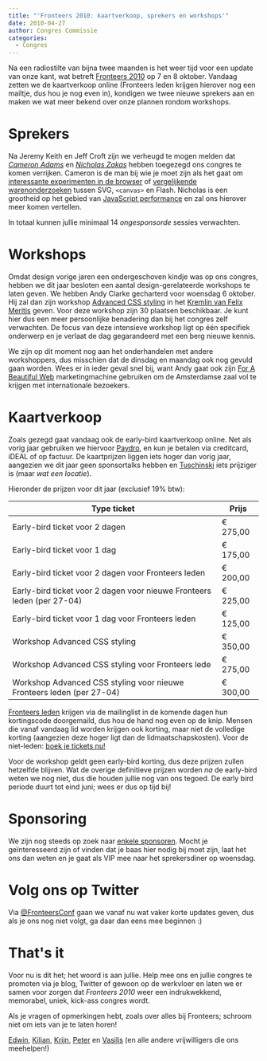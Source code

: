 ```yaml
---
title: "'Fronteers 2010: kaartverkoop, sprekers en workshops'"
date: 2010-04-27
author: Congres Commissie
categories:
  - Congres
---
```


Na een radiostilte van bijna twee maanden is het weer tijd voor een update van onze kant, wat betreft [Fronteers 2010](/congres/2010) op 7 en 8 oktober. Vandaag zetten we de kaartverkoop online (Fronteers leden krijgen hierover nog een mailtje, dus hou je nog even in), kondigen we twee nieuwe sprekers aan en maken we wat meer bekend over onze plannen rondom workshops.

# Sprekers

Na Jeremy Keith en Jeff Croft zijn we verheugd te mogen melden dat _[Cameron Adams](http://www.themaninblue.com/)_ en _[Nicholas Zakas](http://www.nczonline.net/)_ hebben toegezegd ons congres te komen verrijken. Cameron is de man bij wie je moet zijn als het gaat om [interessante experimenten in de browser](http://www.themaninblue.com/experiment/) of [vergelijkende warenonderzoeken](http://www.themaninblue.com/writing/perspective/2010/03/22/) tussen SVG, `<canvas>` en Flash. Nicholas is een grootheid op het gebied van [JavaScript performance](http://www.nczonline.net/writing/) en zal ons hierover meer komen vertellen.

In totaal kunnen jullie minimaal 14 _ongesponsorde_ sessies verwachten.

# Workshops

Omdat design vorige jaren een ondergeschoven kindje was op ons congres, hebben we dit jaar besloten een aantal design-gerelateerde workshops te laten geven. We hebben Andy Clarke gecharterd voor woensdag 6 oktober. Hij zal dan zijn workshop [Advanced CSS styling](/congres/2010/workshops/advanced-css-andy-clarke) in het [Kremlin van Felix Meritis](/congres/2010/workshops#venue) geven. Voor deze workshop zijn 30 plaatsen beschikbaar. Je kunt hier dus een meer persoonlijke benadering dan bij het congres zelf verwachten. De focus van deze intensieve workshop ligt op één specifiek onderwerp en je verlaat de dag gegarandeerd met een berg nieuwe kennis.

We zijn op dit moment nog aan het onderhandelen met andere workshoppers, dus misschien dat de dinsdag en maandag ook nog gevuld gaan worden. Wees er in ieder geval snel bij, want Andy gaat ook zijn [For A Beautiful Web](http://forabeautifulweb.com/) marketingmachine gebruiken om de Amsterdamse zaal vol te krijgen met internationale bezoekers.

# Kaartverkoop

Zoals gezegd gaat vandaag ook de early-bird kaartverkoop online. Net als vorig jaar gebruiken we hiervoor [Paydro](http://paydro.net/), en kun je betalen via creditcard, iDEAL of op factuur. De kaartprijzen liggen iets hoger dan vorig jaar, aangezien we dit jaar geen sponsortalks hebben en [Tuschinski](/congres/2010/venue) iets prijziger is (maar _wat een locatie_).

Hieronder de prijzen voor dit jaar (exclusief 19% btw):

| Type ticket                                                            | Prijs    |
| ---------------------------------------------------------------------- | -------- |
| Early-bird ticket voor 2 dagen                                         | € 275,00 |
| Early-bird ticket voor 1 dag                                           | € 175,00 |
| Early-bird ticket voor 2 dagen voor Fronteers leden                    | € 200,00 |
| Early-bird ticket voor 2 dagen voor nieuwe Fronteers leden (per 27-04) | € 225,00 |
| Early-bird ticket voor 1 dag voor Fronteers leden                      | € 125,00 |
| Workshop Advanced CSS styling                                          | € 350,00 |
| Workshop Advanced CSS styling voor Fronteers lede                      | € 275,00 |
| Workshop Advanced CSS styling voor nieuwe Fronteers leden (per 27-04)  | € 300,00 |

[Fronteers leden](/leden) krijgen via de mailinglist in de komende dagen hun kortingscode doorgemaild, dus hou de hand nog even op de knip. Mensen die vanaf vandaag lid worden krijgen ook korting, maar niet de volledige korting (aangezien deze hoger ligt dan de lidmaatschapskosten). Voor de niet-leden: [boek je tickets nu!](/congres/2010/tickets)

Voor de workshop geldt geen early-bird korting, dus deze prijzen zullen hetzelfde blijven. Wat de overige definitieve prijzen worden _na_ de early-bird weten we nog niet, dus die houden jullie nog van ons tegoed. De early bird periode duurt tot eind juni; wees er dus op tijd bij!

# Sponsoring

We zijn nog steeds op zoek naar [enkele sponsoren](/congres/2010/sponsorships). Mocht je geïnteresseerd zijn of vinden dat je baas hier nodig bij moet zijn, laat het ons dan weten en je gaat als VIP mee naar het sprekersdiner op woensdag.

# Volg ons op Twitter

Via [@FronteersConf](https://twitter.com/FronteersConf) gaan we vanaf nu wat vaker korte updates geven, dus als je ons nog niet volgt, ga daar dan eens mee beginnen :)

# That's it

Voor nu is dit het; het woord is aan jullie. Help mee ons en jullie congres te promoten via je blog, Twitter of gewoon op de werkvloer en laten we er samen voor zorgen dat _Fronteers 2010_ weer een indrukwekkend, memorabel, uniek, kick-ass congres wordt.

Als je vragen of opmerkingen hebt, zoals over alles bij Fronteers; schroom niet om iets van je te laten horen!

[Edwin](https://twitter.com/edwinm), [Kilian](https://twitter.com/kilianvalkhof), [Krijn](https://twitter.com/krijnhoetmer), [Peter](https://twitter.com/pesla) en [Vasilis](https://twitter.com/vasilis) (en alle andere vrijwilligers die ons meehelpen!)
